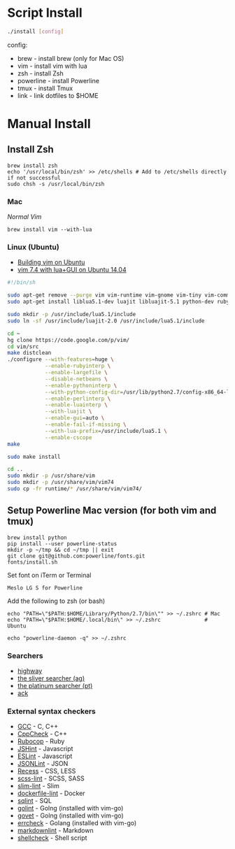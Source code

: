 # Script Install
```sh
./install [config]
```
config:
- brew       - install brew (only for Mac OS)
- vim        - install vim with lua
- zsh        - install Zsh
- powerline  - install Powerline
- tmux       - install Tmux
- link       - link dotfiles to $HOME

# Manual Install
## Install Zsh
```
brew install zsh
echo '/usr/local/bin/zsh' >> /etc/shells # Add to /etc/shells directly if not successful
sudo chsh -s /usr/local/bin/zsh
```

### Mac
*Normal Vim*
```
brew install vim --with-lua
```

### Linux (Ubuntu)
- [Building vim on Ubuntu](http://vim.wikia.com/wiki/Building_Vim)
- [vim 7.4 with lua+GUI on Ubuntu 14.04](https://gist.github.com/darwin67/44668fad5c94a9946cba)

```sh
#!/bin/sh

sudo apt-get remove --purge vim vim-runtime vim-gnome vim-tiny vim-common vim-gui-common
sudo apt-get install liblua5.1-dev luajit libluajit-5.1 python-dev ruby-dev libperl-dev mercurial libncurses5-dev libgnome2-dev libgnomeui-dev libgtk2.0-dev libatk1.0-dev libbonoboui2-dev libcairo2-dev libx11-dev libxpm-dev libxt-dev

sudo mkdir -p /usr/include/lua5.1/include
sudo ln -sf /usr/include/luajit-2.0 /usr/include/lua5.1/include

cd ~
hg clone https://code.google.com/p/vim/
cd vim/src
make distclean
./configure --with-features=huge \
            --enable-rubyinterp \
            --enable-largefile \
            --disable-netbeans \
            --enable-pythoninterp \
            --with-python-config-dir=/usr/lib/python2.7/config-x86_64-linux-gnu \
            --enable-perlinterp \
            --enable-luainterp \
            --with-luajit \
            --enable-gui=auto \
            --enable-fail-if-missing \
            --with-lua-prefix=/usr/include/lua5.1 \
            --enable-cscope
make

sudo make install

cd ..
sudo mkdir -p /usr/share/vim
sudo mkdir -p /usr/share/vim/vim74
sudo cp -fr runtime/* /usr/share/vim/vim74/
```

## Setup Powerline Mac version (for both vim and tmux)
```
brew install python
pip install --user powerline-status
mkdir -p ~/tmp && cd ~/tmp || exit
git clone git@github.com:powerline/fonts.git
fonts/install.sh
```

Set font on iTerm or Terminal
```
Meslo LG S for Powerline
```

Add the following to zsh (or bash)
```
echo "PATH=\"$PATH:$HOME/Library/Python/2.7/bin\"" >> ~/.zshrc # Mac
echo "PATH=\"$PATH:$HOME/.local/bin\" >> ~/.zshrc              # Ubuntu

echo "powerline-daemon -q" >> ~/.zshrc
```

### Searchers
- [highway](https://github.com/tkengo/highway)
- [the sliver searcher (ag)](https://github.com/ggreer/the_silver_searcher)
- [the platinum searcher (pt)](https://github.com/monochromegane/the_platinum_searcher)
- [ack](http://beyondgrep.com/)

### External syntax checkers
- [GCC](https://github.com/scrooloose/syntastic/wiki/C--%3A---gcc) - C, C++
- [CppCheck](http://cppcheck.sourceforge.net/) - C++
- [Rubocop](https://github.com/bbatsov/rubocop) - Ruby
- [JSHint](https://github.com/eslint/eslint) - Javascript
- [ESLint](https://github.com/eslint/eslint) - Javascript
- [JSONLint](https://www.npmjs.com/package/jsonlint) - JSON
- [Recess](http://twitter.github.io/recess/) - CSS, LESS
- [scss-lint](https://github.com/brigade/scss-lint) - SCSS, SASS
- [slim-lint](https://github.com/sds/slim-lint) - Slim
- [dockerfile-lint](https://github.com/projectatomic/dockerfile_lint) - Docker
- [sqlint](https://github.com/purcell/sqlint) - SQL
- [golint](https://github.com/golang/lint) - Golng (installed with vim-go)
- [govet](https://golang.org/cmd/vet/) - Golng (installed with vim-go)
- [errcheck](https://github.com/kisielk/errcheck) - Golang (installed with vim-go)
- [markdownlint](https://github.com/mivok/markdownlint) - Markdown
- [shellcheck](https://github.com/koalaman/shellcheck) - Shell script
